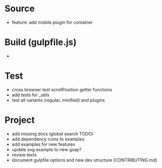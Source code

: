 # Source
 - feature: add mobile plugin for container

# Build (gulpfile.js)
 - 

# Test
 - cross browser test scrollPosition getter functions
 - add tests for _utils
 - test all variants (regular, minified) and plugins

# Project
 - add missing docs (global search TODO)
 - add dependency icons to examples
 - add examples for new features
 - update svg example to new gsap?
 - review texts
 - document gulpfile options and new dev structure (CONTRIBUTING.md)